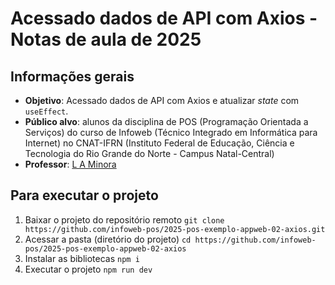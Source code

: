 # Acessado dados de API com Axios - Notas de aula de 2025

## Informações gerais

- **Objetivo**: Acessado dados de API com Axios e atualizar _state_ com `useEffect`.
- **Público alvo**: alunos da disciplina de POS (Programação Orientada a Serviços) do curso de Infoweb (Técnico Integrado em Informática para Internet) no CNAT-IFRN (Instituto Federal de Educação, Ciência e Tecnologia do Rio Grande do Norte - Campus Natal-Central)
- **Professor**: [L A Minora](https://github.com/leonardo-minora/)

## Para executar o projeto

1. Baixar o projeto do repositório remoto `git clone https://github.com/infoweb-pos/2025-pos-exemplo-appweb-02-axios.git`
2. Acessar a pasta (diretório do projeto) `cd https://github.com/infoweb-pos/2025-pos-exemplo-appweb-02-axios`
3. Instalar as bibliotecas `npm i`
4. Executar o projeto `npm run dev`